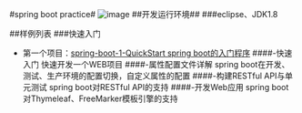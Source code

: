 #spring boot practice#
![image](https://github.com/timebusker/spring-boot/raw/master/static/spring-boot.png?raw=true)
##开发运行环境##
    ###eclipse、JDK1.8

##样例列表
###快速入门	
- 第一个项目：[spring-boot-1-QuickStart spring boot的入门程序](http://blog.didispace.com/springbootexception/)
			####-快速入门                    快速开发一个WEB项目
			####-属性配置文件详解            spring boot在开发、测试、生产环境的配置切换，自定义属性的配置
			####-构建RESTful API与单元测试   spring boot对RESTful API的支持
			####-开发Web应用                 spring boot对Thymeleaf、FreeMarker模板引擎的支持